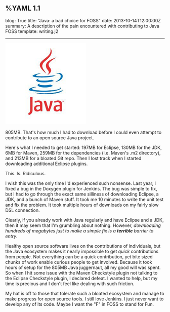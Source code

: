 %YAML 1.1
---
blog: True
title: "Java: a bad choice for FOSS"
date: 2013-10-14T12:00:00Z
summary: A description of the pain encountered with contributing to Java FOSS
template: writing.j2

---
<img class='book' src='java.jpg'>

805MB. That's how much I had to download before I could even attempt to
contribute to an open source Java project.

Here's what I needed to get started: 197MB for Eclipse, 130MB for the JDK, 6MB
for Maven, 259MB for the dependencies (i.e. Maven's .m2 directory), and 213MB
for a bloated Git repo. Then I lost track when I started downloading additional
Eclipse plugins.

This. Is. Ridiculous.

I wish this was the only time I'd experienced such nonsense. Last year, I
fixed a bug in the Doxygen plugin for Jenkins. The bug was simple to fix, but
I had to go through the exact same silliness of downloading Eclipse, a JDK,
and a bunch of Maven stuff. It took me 10 minutes to write the unit test and
fix the problem. It took multiple hours of downloads on my fairly slow DSL
connection.

Clearly, if you already work with Java regularly and have Eclipse and a JDK,
then it may seem that I'm grumbling about nothing. However, *downloading
hundreds of megabytes just to make a simple fix is a **terrible** barrier to
entry*.

Healthy open source software lives on the contributions of individuals, but
the Java ecosystem makes it nearly impossible to get *quick* contributions
from people. Not everything can be a quick contribution, yet bite sized chunks
of work enable curious people to get involved. Because it took hours of setup
for the 805MB Java juggernaut, all my good will was spent. So when I hit some
issue with the Maven Checkstyle plugin not talking to the Eclipse Checkstyle
plugin, I declared defeat. I wanted to help, but my time is precious and I
don't feel like dealing with such friction.

My hat is off to those that tolerate such a bloated ecosystem and manage to
make progress for open source tools. I still love Jenkins. I just never want
to develop any of its code. Maybe I want the "F" in FOSS to stand for Fun.
